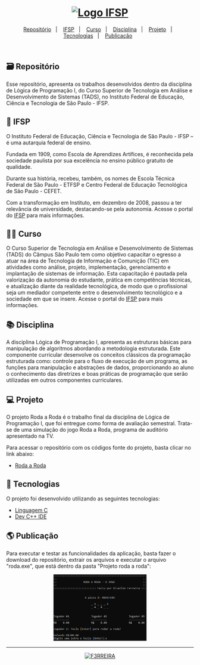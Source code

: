 <h1 align="center">
  <a href="https://spo.ifsp.edu.br/">
     <img alt="Logo IFSP" title="Logo IFSP" src="https://github.com/F3RREIRA/DW2A4/blob/main/github/logoIFSP.png" width="220px"/>
  </a>
 </h1>

<p align="center">
  <a href="https://github.com/F3RREIRA/LG1A1/blob/main/README.md#%EF%B8%8F-reposit%C3%B3rio">Repositório</a>&nbsp;&nbsp;&nbsp;|&nbsp;&nbsp;&nbsp;
  <a href="#-ifsp">IFSP</a>&nbsp;&nbsp;&nbsp;|&nbsp;&nbsp;&nbsp;
  <a href="#-curso">Curso</a>&nbsp;&nbsp;&nbsp;|&nbsp;&nbsp;&nbsp;
  <a href="#-disciplina">Disciplina</a>&nbsp;&nbsp;&nbsp;|&nbsp;&nbsp;&nbsp;
  <a href="#-projeto">Projeto</a>&nbsp;&nbsp;&nbsp;|&nbsp;&nbsp;&nbsp;
  <a href="#-tecnologias">Tecnologias</a>&nbsp;&nbsp;&nbsp;|&nbsp;&nbsp;&nbsp;
  <a href="#-publicação">Publicação</a>&nbsp;&nbsp;&nbsp;
 </p>
 
 <br>

## 🗃️ Repositório

Esse repositório, apresenta os trabalhos desenvolvidos dentro da disciplina de Lógica de Programação I, do Curso Superior de Tecnologia em Análise e Desenvolvimento de Sistemas (TADS), no Instituto Federal de Educação, Ciência e Tecnologia de São Paulo - IFSP.

## 🏫 IFSP

O Instituto Federal de Educação, Ciência e Tecnologia de São Paulo - IFSP – é uma autarquia federal de ensino.

Fundada em 1909, como Escola de Aprendizes Artífices, é reconhecida pela sociedade paulista por sua excelência no ensino público gratuito de qualidade.

Durante sua história, recebeu, também, os nomes de Escola Técnica Federal de São Paulo - ETFSP e Centro Federal de Educação Tecnológica de São Paulo - CEFET. 

Com a transformação em Instituto, em dezembro de 2008, passou a ter relevância de universidade, destacando-se pela autonomia. Acesse o portal do [IFSP](https://spo.ifsp.edu.br/) para mais informações.

## 👨‍💻 Curso

O Curso Superior de Tecnologia em Análise e Desenvolvimento de Sistemas (TADS) do Câmpus São Paulo tem como objetivo capacitar o egresso a atuar na área de Tecnologia de Informação e Comunição (TIC) em atividades como análise, projeto, implementação, gerenciamento e implantação de sistemas de informação. Esta capacitação é pautada pela valorização da autonomia do estudante, prática em competências técnicas, e atualização diante da realidade tecnológica, de modo que o profissional seja um mediador competente entre o desenvolvimento tecnológico e a sociedade em que se insere. Acesse o portal do [IFSP](https://spo.ifsp.edu.br/tads) para mais informações.

## 📚 Disciplina

A disciplina Lógica de Programação I, apresenta as estruturas básicas para manipulação de algoritmos abordando a metodologia estruturada. Este componente curricular desenvolve os conceitos clássicos da programação estruturada como: controle para o fluxo de execução de um programa, as funções para manipulação e abstrações de dados, proporcionando ao aluno o conhecimento das diretrizes e boas práticas de programação que serão utilizadas em outros componentes curriculares.

## 💻 Projeto

O projeto Roda a Roda é o trabalho final da disciplina de Lógica de Programação I, que foi entregue como forma de avaliação semestral.
Trata-se de uma simulação do jogo Roda a Roda, programa de auditório apresentado na TV.

Para acessar o repositório com os códigos fonte do projeto, basta clicar no link abaixo:

- [Roda a Roda](https://github.com/F3RREIRA/LG1A1)


## 🚀 Tecnologias

O projeto foi desenvolvido utilizando as seguintes tecnologias:

- [Linguagem C](https://pt.wikipedia.org/wiki/C_(linguagem_de_programa%C3%A7%C3%A3o))
- [Dev C++ IDE](https://www.bloodshed.net/)

## 🌎 Publicação

Para executar e testar as funcionalidades da aplicação, basta fazer o download do repositório, extrair os arquivos e executar o arquivo "roda.exe", que está dentro da pasta "Projeto roda a roda":

<p align="center">
  <a href="https://github.com/F3RREIRA/LG1A1">
    <img alt="Roda a Roda" title="Roda a Roda" src="preview1.png" width="250px" border-radius="3px">
  </a>
  
---
 <p align="center">
 <a href="https://github.com/F3RREIRA">
    <img alt="F3RREIRA" title="F3RREIRA" src="https://github.com/F3RREIRA/DW2A4/blob/main/github/F3RREIRA.png" width="200px">
 </a>
 </p>
